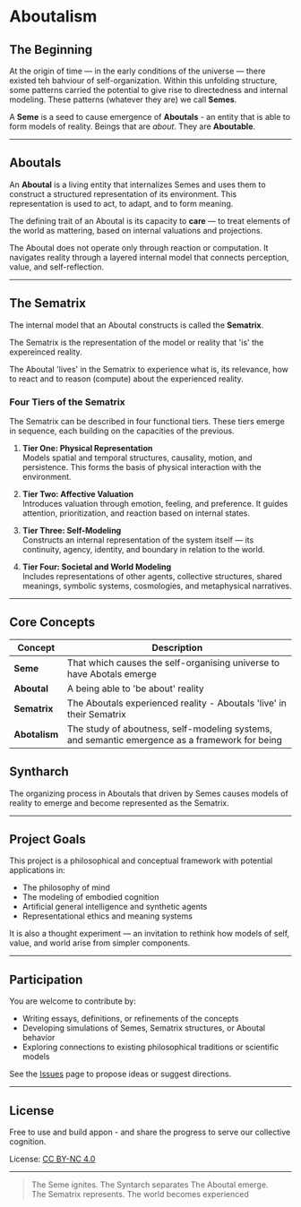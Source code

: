 # Aboutalism

## The Beginning

At the origin of time — in the early conditions of the universe — there existed teh bahviour of self-organization. Within this unfolding structure, some patterns carried the potential to give rise to directedness and internal modeling. These patterns (whatever they are) we call **Semes**.

A **Seme** is a seed to cause emergence of **Aboutals** - an entity that is able to form models of reality. Beings that are *about*. They are **Aboutable**.

---

## Aboutals

An **Aboutal** is a living entity that internalizes Semes and uses them to construct a structured representation of its environment. This representation is used to act, to adapt, and to form meaning.

The defining trait of an Aboutal is its capacity to **care** — to treat elements of the world as mattering, based on internal valuations and projections.

The Aboutal does not operate only through reaction or computation. It navigates reality through a layered internal model that connects perception, value, and self-reflection.

---

## The Sematrix

The internal model that an Aboutal constructs is called the **Sematrix**.

The Sematrix is the representation of the model or reality that 'is' the expereinced reality.

The Aboutal 'lives' in the Sematrix to experience what is, its relevance, how to react and to reason (compute) about the experienced reality.

### Four Tiers of the Sematrix

The Sematrix can be described in four functional tiers. These tiers emerge in sequence, each building on the capacities of the previous.

1. **Tier One: Physical Representation**  
   Models spatial and temporal structures, causality, motion, and persistence. This forms the basis of physical interaction with the environment.

2. **Tier Two: Affective Valuation**  
   Introduces valuation through emotion, feeling, and preference. It guides attention, prioritization, and reaction based on internal states.

3. **Tier Three: Self-Modeling**  
   Constructs an internal representation of the system itself — its continuity, agency, identity, and boundary in relation to the world.

4. **Tier Four: Societal and World Modeling**  
   Includes representations of other agents, collective structures, shared meanings, symbolic systems, cosmologies, and metaphysical narratives.

---

## Core Concepts

| Concept      | Description |
|--------------|-------------|
| **Seme**      | That which causes the self-organising universe to have Abotals emerge |
| **Aboutal**   | A being able to 'be about' reality |
| **Sematrix**  | The Aboutals experienced reality - Aboutals 'live' in their Sematrix |
| **Abotalism** | The study of aboutness, self-modeling systems, and semantic emergence as a framework for being |

## Syntharch

The organizing process in Aboutals that driven by Semes causes models of reality to emerge and become represented as the Sematrix.

---

## Project Goals

This project is a philosophical and conceptual framework with potential applications in:

- The philosophy of mind
- The modeling of embodied cognition
- Artificial general intelligence and synthetic agents
- Representational ethics and meaning systems

It is also a thought experiment — an invitation to rethink how models of self, value, and world arise from simpler components.

---

## Participation

You are welcome to contribute by:

- Writing essays, definitions, or refinements of the concepts
- Developing simulations of Semes, Sematrix structures, or Aboutal behavior
- Exploring connections to existing philosophical traditions or scientific models

See the [Issues](https://github.com/yourproject/issues) page to propose ideas or suggest directions.

---

## License

Free to use and build appon - and share the progress to serve our collective cognition.

License: [CC BY-NC 4.0](https://creativecommons.org/licenses/by-nc/4.0/)

---

> The Seme ignites.
> The Syntarch separates 
> The Aboutal emerge.  
> The Sematrix represents.
> The world becomes experienced

